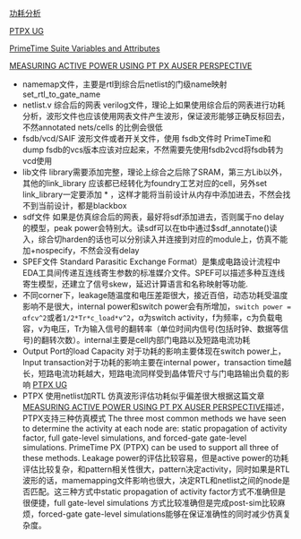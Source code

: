 [功耗分析](https://www.cnblogs.com/IClearner/p/6898463.html)

[PTPX UG](https://picture.iczhiku.com/resource/eetop/sYkefefZjIyJFmbB.pdf)

[PrimeTime Suite Variables and Attributes](https://iccircle.com/static/upload/img20240828114128.pdf)

[MEASURING ACTIVE POWER USING PT PX AUSER PERSPECTIVE](https://veripool.org/papers/Active_Power_Primetime_PX_SNUGBos10_paper.pdf)

* namemap文件，主要是rtl到综合后netlist的门级name映射
set_rtl_to_gate_name
* netlist.v 综合后的网表 verilog文件，理论上如果使用综合后的网表进行功耗分析，波形文件也应该使用网表文件产生波形，保证波形能够正确反标回去，不然annotated nets/cells 的比例会很低
* fsdb/vcd/SAIF
波形文件或者开关文件，使用 fsdb文件时 PrimeTime和dump fsdb的vcs版本应该对应起来，不然需要先使用fsdb2vcd将fsdb转为vcd使用
* lib文件
library需要添加完整，理论上综合之后除了SRAM，第三方Lib以外，其他的link_library 应该都已经转化为foundry工艺对应的cell，另外set link_library一定要添加 * ，这样才能将当前设计从内存中添加进去，不然会找不到当前设计，都是blackbox
* sdf文件
如果是仿真综合后的网表，最好将sdf添加进去，否则属于no delay 的模型，peak power会特别大。读sdf可以在tb中通过$sdf_annotate()读入，综合切harden的话也可以分别读入并连接到对应的module上，仿真不能加+nospecify，不然会没有delay
* SPEF文件
Standard Parasitic Exchange Format）是集成电路设计流程中EDA工具间传递互连线寄生参数的标准媒介文件。SPEF可以描述多种互连线寄生模型，还建立了信号skew，延迟计算语言和名称映射等功能.
* 不同corner下，leakage随温度和电压差距很大，接近百倍，动态功耗受温度影响不是很大，internal power和switch power会有所增加，`switch power =  αfcv^2`或者`1/2*Tr*c_load*v^2`，α为switch activity，f为频率，c为负载电容，v为电压，Tr为输入信号的翻转率（单位时间内信号(包括时钟、数据等信号)的翻转次数）。internal主要是cell内部门电路以及短路电流功耗
* Output Port的load Capacity 对于功耗的影响主要体现在switch power上，Input transaction对于功耗的影响主要在internal power，transaction time越长，短路电流功耗越大，短路电流同样受到晶体管尺寸与门电路输出负载的影响
[PTPX UG](https://picture.iczhiku.com/resource/eetop/sYkefefZjIyJFmbB.pdf)
* PTPX 使用netlist加RTL 仿真波形评估功耗似乎偏差很大根据这篇文章[MEASURING ACTIVE POWER USING PT PX AUSER PERSPECTIVE](https://veripool.org/papers/Active_Power_Primetime_PX_SNUGBos10_paper.pdf)描述，PTPX支持三种仿真模式 The three most common methods we have seen to determine the activity at each node are: static propagation of activity factor, full gate-level simulations, and forced-gate gate-level simulations. PrimeTime PX (PTPX) can be used to support all three of these methods. Leakage power的评估比较容易，但是active power的功耗评估比较复杂，和pattern相关性很大，pattern决定activity，同时如果是RTL波形的话，mamemapping文件影响也很大，决定RTL和netlist之间的node是否匹配。这三种方式中static propagation of activity factor方式不准确但是很便捷，full gate-level simulations 方式比较准确但是完成post-sim比较麻烦，forced-gate gate-level simulations能够在保证准确性的同时减少仿真复杂度。
